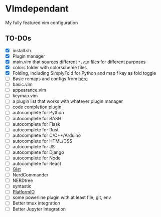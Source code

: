 # VImdependant

My fully featured vim configuration

## TO-DOs
- [x] install.sh
- [x] Plugin manager
- [x] main.vim that sources different `*.vim` files for different purposes
- [x] colors folder with colorscheme files
- [x] Folding, including SimplyFold for Python and map f key as fold toggle
- [ ] Basic remaps and configs from [here](http://marcgg.com/blog/2016/03/01/vimrc-example/)
- [ ] basic.vim
- [ ] appearance.vim
- [ ] keymap.vim
- [ ] a plugin list that works with whatever plugin manager
- [ ] code completion plugin
- [ ] autocomplete for Python
- [ ] autocomplete for BASH
- [ ] autocomplete for Flask
- [ ] autocomplete for Rust
- [ ] autocomplete for C/C++/Arduino
- [ ] autocomplete for HTML/CSS
- [ ] autocomplete for JS
- [ ] autocomplete for Django
- [ ] autocomplete for Node
- [ ] autocomplete for React
- [ ] [Gist](https://github.com/mattn/gist-vim)
- [ ] NerdCommander
- [ ] NERDtree
- [ ] syntastic
- [ ] [PlatformIO](http://docs.platformio.org/en/latest/ide/vim.html)
- [ ] some powerline plugin with at least file, git, env
- [ ] Better tmux integration
- [ ] Better Jupyter integration
